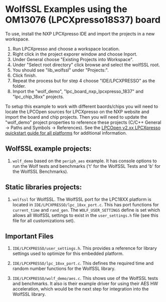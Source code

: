 # WolfSSL Examples using the OM13076 (LPCXpresso18S37) board

To use, install the NXP LPCXpresso IDE and import the projects in a new workspace.

1. Run LPCXpresso and choose a workspace location.
2. Right click in the project exporer window and choose Inport.
3. Under General choose "Existing Projects into Workspace".
4. Under "Select root directory" click browse and select the wolfSSL root.
5. You should see "lib_wolfssl" under "Projects:".
6. Click finish.
7. Repeat the process but for step 4 choose "IDE/LPCXPRESSO" as the folder.
8. Import the "wolf_demo", "lpc_board_nxp_lpcxpresso_1837" and "lpc_chip_18xx" projects.

To setup this example to work with different baords/chips you will need to locate the LPCOpen sources for LPCXpresso on the NXP website and import the board and chip projects. Then you will need to update the "wolf_demo" project properties to reference these projects (C/C++ General -> Paths and Symbols -> References). See the [LPCOpen v2.xx LPCXpresso quickstart guide for all platforms](https://www.lpcware.com/content/project/lpcopen-platform-nxp-lpc-microcontrollers/lpcopen-v200-quickstart-guides/lpcopen-1) for additional information.


## WolfSSL example projects:

1. `wolf_demo` based on the `periph_aes` example. It has console options to run the Wolf tests and benchmarks ('t' for the WolfSSL Tests and 'b' for the WolfSSL Benchmarks).

## Static libraries projects:

1. `wolfssl` for WolfSSL. The WolfSSL port for the LPC18XX platform is located in `IDE/LPCXPRESSO/lpc_18xx_port.c`. This has port functions for `current_time` and `rand_gen`. The `WOLF_USER_SETTINGS` define is set which allows all WolfSSL settings to exist in the `user_settings.h` file (see this file for all customizations set).

## Important Files

1. `IDE/LPCXPRESSO/user_settings.h`. This provides a reference for library settings used to optimize for this embedded platform.

2. `IDE/LPCXPRESSO/lpc_18xx_port.c`. This defines the required time and random number functions for the WolfSSL library.

3. `IDE/LPCXPRESSO/wolf_demo/aes.c`. This shows use of the WolfSSL tests and benchmarks. It also is their example driver for using their AES HW acceleration, which would be the next step for integration into the WolfSSL library.
